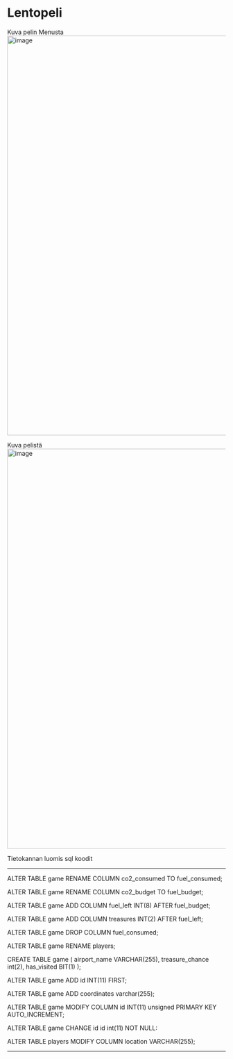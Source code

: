# Lentopeli

Kuva pelin Menusta
<img width="920" alt="image" src="https://github.com/EinoRuuth/Lentopeli/assets/121025519/5a1b24d3-62bc-4057-989a-17890a7d8f0e">

Kuva pelistä
<img width="921" alt="image" src="https://github.com/EinoRuuth/Lentopeli/assets/121025519/ddf7080d-1050-4f92-81db-d288eac7ede0">


Tietokannan luomis sql koodit

--------------------------------------------------------------------
ALTER TABLE game RENAME COLUMN co2_consumed TO fuel_consumed;

ALTER TABLE game RENAME COLUMN co2_budget TO fuel_budget;

ALTER TABLE game ADD COLUMN fuel_left INT(8) AFTER fuel_budget;

ALTER TABLE game ADD COLUMN treasures INT(2) AFTER fuel_left;

ALTER TABLE game DROP COLUMN fuel_consumed;

ALTER TABLE game RENAME players;

CREATE TABLE game (
    airport_name VARCHAR(255),
    treasure_chance int(2),
    has_visited BIT(1)
);

ALTER TABLE game ADD id INT(11) FIRST; 

ALTER TABLE game ADD coordinates varchar(255);

ALTER TABLE game MODIFY COLUMN id INT(11) unsigned PRIMARY KEY AUTO_INCREMENT;

ALTER TABLE game CHANGE id id int(11) NOT NULL:

ALTER TABLE players MODIFY COLUMN location VARCHAR(255);

--------------------------------------------------------------------
